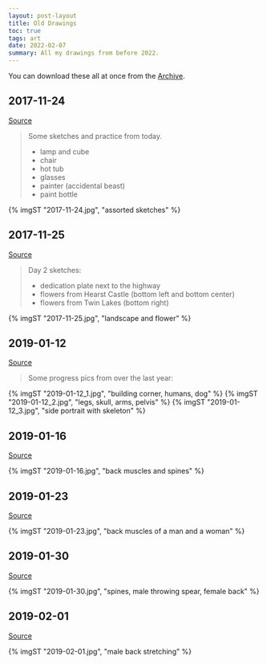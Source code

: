```yaml
---
layout: post-layout
title: Old Drawings
toc: true
tags: art
date: 2022-02-07
summary: All my drawings from before 2022.
---
```


You can download these all at once from the [Archive](https://archive.org/details/mb-old-drawings/).

## 2017-11-24

[Source](https://twitter.com/TheDocTrier/status/934256152208015360)

> Some sketches and practice from today.
> 
> * lamp and cube
> * chair
> * hot tub
> * glasses
> * painter (accidental beast)
> * paint bottle

{% imgST "2017-11-24.jpg", "assorted sketches" %}

## 2017-11-25

[Source](https://twitter.com/TheDocTrier/status/934627581961289728)

> Day 2 sketches:
> 
> * dedication plate next to the highway
> * flowers from Hearst Castle (bottom left and bottom center)
> * flowers from Twin Lakes (bottom right)

{% imgST "2017-11-25.jpg", "landscape and flower" %}

## 2019-01-12

[Source](https://twitter.com/TheDocTrier/status/1084211076273598464)

> Some progress pics from over the last year:

{% imgST "2019-01-12_1.jpg", "building corner, humans, dog" %}
{% imgST "2019-01-12_2.jpg", "legs, skull, arms, pelvis" %}
{% imgST "2019-01-12_3.jpg", "side portrait with skeleton" %}

## 2019-01-16

[Source](https://twitter.com/TheDocTrier/status/1093273018564890625)

{% imgST "2019-01-16.jpg", "back muscles and spines" %}

## 2019-01-23

[Source](https://twitter.com/TheDocTrier/status/1093273217332985857)

{% imgST "2019-01-23.jpg", "back muscles of a man and a woman" %}

## 2019-01-30

[Source](https://twitter.com/TheDocTrier/status/1093273495151173633)

{% imgST "2019-01-30.jpg", "spines, male throwing spear, female back" %}

## 2019-02-01

[Source](https://twitter.com/TheDocTrier/status/1093273836634595328)

{% imgST "2019-02-01.jpg", "male back stretching" %}
